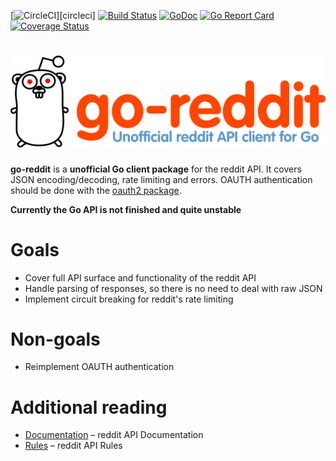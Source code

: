 [![CircleCI](https://circleci.com/gh/ikaros/go-reddit/tree/master.svg?style=shield)][circleci]
[![Build Status](https://travis-ci.org/ikaros/go-reddit.svg?branch=master)](https://travis-ci.org/ikaros/go-reddit)
[![GoDoc](https://godoc.org/github.com/ikaros/go-reddit/reddit?status.svg)](https://godoc.org/github.com/ikaros/go-reddit/reddit)
[![Go Report Card](https://goreportcard.com/badge/github.com/ikaros/go-reddit)](https://goreportcard.com/report/github.com/ikaros/go-reddit)
[![Coverage Status](https://coveralls.io/repos/github/ikaros/go-reddit/badge.svg?branch=master)](https://coveralls.io/github/ikaros/go-reddit?branch=master)
# ![go-reddit go-reddit - Unofficial reddit API client for Go](docs/static/goredditlogo_header.png "go-reddit - Unofficial reddit API client for Go")
**go-reddit** is a **unofficial Go client package** for the reddit API.
It covers JSON encoding/decoding, rate limiting and errors.
OAUTH authentication should be done with the [oauth2 package](https://github.com/golang/oauth2).

**Currently the Go API is not finished and quite unstable**

# Goals
- Cover full API surface and functionality of the reddit API
- Handle parsing of responses, so there is no need to deal with raw JSON
- Implement circuit breaking for reddit's rate limiting

# Non-goals
- Reimplement OAUTH authentication

# Additional reading
- [Documentation](https://www.reddit.com/dev/api/) – reddit API Documentation
- [Rules](https://github.com/reddit/reddit/wiki/API) – reddit API Rules
